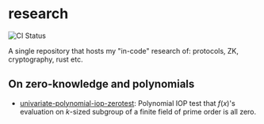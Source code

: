 # research
![CI Status](https://github.com/supragya/research/actions/workflows/ci.yaml/badge.svg)

A single repository that hosts my "in-code" research of: protocols, ZK, cryptography, rust etc.

## On zero-knowledge and polynomials
- [univariate-polynomial-iop-zerotest](./univariate-polynomial-iop-zerotest): Polynomial IOP test that $f(x)$'s evaluation on $k$-sized subgroup of a finite field of prime order is all zero.
